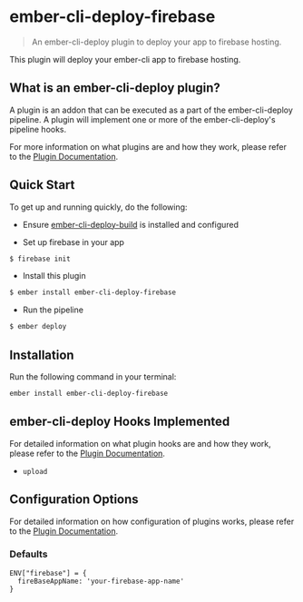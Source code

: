 # ember-cli-deploy-firebase

> An ember-cli-deploy plugin to deploy your app to firebase hosting.


This plugin will deploy your ember-cli app to firebase hosting.

## What is an ember-cli-deploy plugin?

A plugin is an addon that can be executed as a part of the ember-cli-deploy pipeline. A plugin will implement one or more of the ember-cli-deploy's pipeline hooks.

For more information on what plugins are and how they work, please refer to the [Plugin Documentation][1].

## Quick Start
To get up and running quickly, do the following:

- Ensure [ember-cli-deploy-build][2] is installed and configured

- Set up firebase in your app

```bash
$ firebase init
```

- Install this plugin

```bash
$ ember install ember-cli-deploy-firebase
```

- Run the pipeline

```bash
$ ember deploy
```

## Installation
Run the following command in your terminal:

```bash
ember install ember-cli-deploy-firebase
```

## ember-cli-deploy Hooks Implemented

For detailed information on what plugin hooks are and how they work, please refer to the [Plugin Documentation][1].

- `upload`

## Configuration Options

For detailed information on how configuration of plugins works, please refer to the [Plugin Documentation][1].

### Defaults
```
ENV["firebase"] = {
  fireBaseAppName: 'your-firebase-app-name'
}
```

[1]: http://ember-cli.github.io/ember-cli-deploy/plugins "Plugin Documentation"
[2]: https://github.com/ember-cli-deploy/ember-cli-deploy-build "ember-cli-deploy-build"
